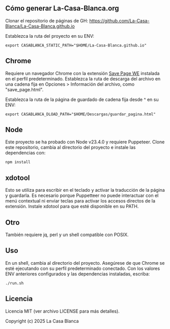 Cómo generar La-Casa-Blanca.org
----------------------------------
Clonar el repositorio de páginas de GH: https://github.com/La-Casa-Blanca/La-Casa-Blanca.github.io

Establezca la ruta del proyecto en su ENV:

    export CASABLANCA_STATIC_PATH="$HOME/La-Casa-Blanca.github.io"

Chrome
-----
Requiere un navegador Chrome con la extensión [Save Page WE](https://chromewebstore.google.com/detail/save-page-we/dhhpefjklgkmgeafimnjhojgjamoafof?hl=es) instalada en el perfil predeterminado. Establezca la ruta de descarga del archivo en una cadena fija en Opciones > Información del archivo, como "save_page.html".

Establezca la ruta de la página de guardado de cadena fija desde ^ en su ENV:

    export CASABLANCA_DLOAD_PATH="$HOME/Descargas/guardar_pagina.html"

Node
----
Este proyecto se ha probado con Node v23.4.0 y requiere Puppeteer. Clone este repositorio, cambia al directorio del proyecto e instale las dependencias con:

    npm install

xdotool
-------
Esto se utiliza para escribir en el teclado y activar la traducción de la página y guardarla. Es necesario porque Puppetteer no puede interactuar con el menú contextual ni enviar teclas para activar los accesos directos de la extensión. Instale xdotool para que esté disponible en su PATH.

Otro
-----
También requiere jq, perl y un shell compatible con POSIX.

Uso
-----
En un shell, cambia al directorio del proyecto. Asegúrese de que Chrome se esté ejecutando con su perfil predeterminado conectado. Con los valores ENV anteriores configurados y las dependencias instaladas, escriba:

    ./run.sh

Licencia
-------
Licencia MIT (ver archivo LICENSE para más detalles).

Copyright (c) 2025 La Casa Blanca
